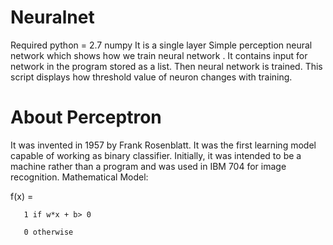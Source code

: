 # Neuralnet

Required 
python = 2.7
numpy
It is a single layer Simple perception neural network which shows how we train neural network .
It contains input for network in the program stored as a list. Then neural network is trained. This script displays how threshold value of 
neuron changes with training. 

# About Perceptron

It was invented in 1957 by Frank Rosenblatt. It was the first learning model capable of working as binary classifier.
Initially, it was intended to be a machine rather than a program and was used in IBM 704 for image recognition.
Mathematical Model:

f(x) = 

       1 if w*x + b> 0

       0 otherwise
